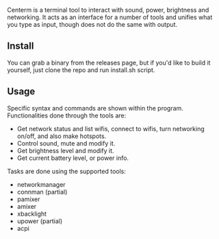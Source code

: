 Centerm is a terminal tool to interact with sound, power, brightness and networking. It acts as an interface for a number of tools and unifies what you type as input, though does not do the same with output.

## Install
You can grab a binary from the releases page, but if you'd like to build it yourself, just clone the repo and run install.sh script.

## Usage
Specific syntax and commands are shown within the program. Functionalities done through the tools are:
- Get network status and list wifis, connect to wifis, turn networking on/off, and also make hotspots.
- Control sound, mute and modify it.
- Get brightness level and modify it.
- Get current battery level, or power info.

Tasks are done using the supported tools:
- networkmanager
- connman (partial)
- pamixer
- amixer
- xbacklight 
- upower (partial)
- acpi

